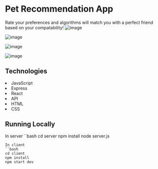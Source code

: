 # Pet Recommendation App

Rate your preferences and algorithms will match you with a perfect friend based on your compatability!
![image](https://github.com/SammyCohoe/Pet-Recommendation-App/assets/56962638/5890d52b-e8bd-48a1-a45e-d653e561e522)

![image](https://github.com/SammyCohoe/Pet-Recommendation-App/assets/56962638/540c3107-065b-484f-8196-83bd500aaaa2)

![image](https://github.com/SammyCohoe/Pet-Recommendation-App/assets/56962638/820c1ddc-6337-4ea7-90ac-38c7ec106764)

![image](https://github.com/SammyCohoe/Pet-Recommendation-App/assets/56962638/1f8bb4b9-5af7-4058-b04f-10125b3f3370)

## Technologies

<li>JavaScript</li>
<li>Express</li>
<li>React</li>
<li>API</li>
<li>HTML</li>
<li>CSS</li>

## Running Locally
In server
``bash
cd server
npm install
node server.js
```
In client
``bash
cd client
npm install
npm start dev
```

